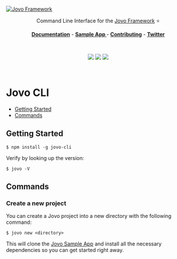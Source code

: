 [![Jovo Framework](https://www.jovo.tech/img/github-logo.png)](https://www.jovo.tech)

<p align="center">Command Line Interface for the <a href="https://github.com/jovotech/jovo-framework-nodejs">Jovo Framework</a> ⭐️</p>

<p align="center">
<a href="https://www.jovo.tech/framework/docs/"><strong>Documentation</strong></a> -
<a href="https://github.com/jovotech/jovo-sample-voice-app-nodejs"><strong>Sample App </strong></a> - <a href="https://github.com/jovotech/jovo-framework-nodejs/blob/master/CONTRIBUTING.md"><strong>Contributing</strong></a> - <a href="https://twitter.com/jovotech"><strong>Twitter</strong></a></p>
<br/>

<p align="center">
<a href="https://travis-ci.org/jovotech/jovo-cli" target="_blank"><img src="https://travis-ci.org/jovotech/jovo-framework-nodejs.svg"></a>
<a href="https://www.npmjs.com/package/jovo-cli" target="_blank"><img src="https://img.shields.io/npm/v/jovo-cli.svg"></a>
<a href="https://gitter.im/jovotech/jovo-framework-nodejs" target="_blank"><img src="https://badges.gitter.im/jovotech/jovo-framework-nodejs.svg"></a>
</p>

<br/>

# Jovo CLI




* [Getting Started](#getting-started)
* [Commands](#commands)


## Getting Started

```
$ npm install -g jovo-cli
```

Verify by looking up the version:
```
$ jovo -V
```


## Commands


### Create a new project

You can create a Jovo project into a new directory with the following command:

```
$ jovo new <directory>
```

This will clone the [Jovo Sample App](https://github.com/jovotech/jovo-sample-voice-app-nodejs) and install all the necessary dependencies so you can get started right away.
